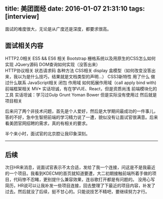 title: 美团面经
date: 2016-01-07 21:31:10
tags: [interview]
---
面试的难度很大，无论是从广度还是深度，都要求很高。
<!-- more -->
## 面试相关内容
HTTP2.0相关
ES5 && ES6 相关
Bootstrap 栅格系统以及用原生的CSS怎么如何实现
JQuery源码   DOM查询如何实现（没答出来）    
HTTP协议相关 状态请求码  各种方法
CSS相关 display 盒模型（如何改变没答出来，我以为是什么技巧，结果就是文档类型的声明…）
CSS3新特性  用了什么  做过什么联系
JavaScript相关  闭包 作用域 如何拓展作用域（call apply bind with)
前端框架相关 MV* 实话坦诚，有在学VUE、React，但是资质尚浅
前端模块化的工具  实话坦诚：学习过Gulp Grunt Yoman Bower 但是实际没有使用过
然后就是项目相关

后来问了两个非技术问题，首先是个人爱好，然后是大学期间最成功的一件事儿，答的不好，急中生智把前端的学习精力说了一遭，貌似没有让面试官很满意。后来看美团官网招聘的需求，真的有相关的要求。

半个来小时，面试官的北京腔让我印象深刻。 
***
## 后续
次日HR来消息，说面试官表示不太合适，发给了我一个连接，问这是不是我最近的一个项目。我看到KDECM的首页就知道要遭，大二初期接触前端所着手做的项目，代码惨不忍睹，更别提什么兼容效果，连谷歌打开都是有问题的。
没用心写简历，HR说可以让我补发一些项目连接，回去整理了下最近的项目内容，补发了过去。然后就没了后续，挺不甘心的。只能说技艺不精吧，要继续努力才行。